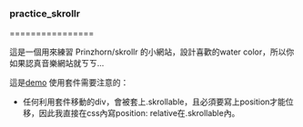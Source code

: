 ### practice_skrollr
================

這是一個用來練習 Prinzhorn/skrollr 的小網站，設計喜歡的water color，所以你如果認真音樂網站就ㄎㄎ...


這是[demo]
使用套件需要注意的：
  - 任何利用套件移動的div，會被套上.skrollable，且必須要寫上position才能位移，因此我直接在css內寫position: relative在.skrollable內。





[demo]:http://alicewei.github.io/practice_skrollr/index.html
